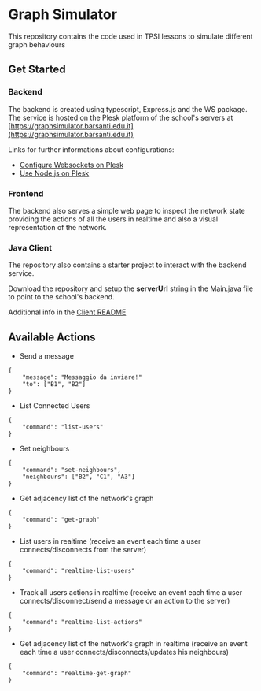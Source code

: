 # Graph Simulator

This repository contains the code used in TPSI lessons to simulate different graph behaviours

## Get Started

### Backend

The backend is created using typescript, Express.js and the WS package. The service is hosted on the Plesk platform of the school's servers at [https://graphsimulator.barsanti.edu.it](https://graphsimulator.barsanti.edu.it)

Links for further informations about configurations:

- [Configure Websockets on Plesk](https://www.plesk.com/kb/support/does-node-js-on-plesk-support-websockets-socket-io/)
- [Use Node.js on Plesk](https://www.plesk.com/blog/product-technology/node-js-plesk-onyx/)

### Frontend

The backend also serves a simple web page to inspect the network state providing the actions of all the users in realtime and also a visual representation of the network.

### Java Client

The repository also contains a starter project to interact with the backend service.

Download the repository and setup the <b>serverUrl</b> string in the Main.java file to point to the school's backend.

Additional info in the [Client README](./WebsocketClientExample/README.md)
## Available Actions

- Send a message

```
{
    "message": "Messaggio da inviare!"
    "to": ["B1", "B2"]
}
```

- List Connected Users

```
{
    "command": "list-users"
}
```

- Set neighbours

```
{
    "command": "set-neighbours",
    "neighbours": ["B2", "C1", "A3"]
}
```

- Get adjacency list of the network's graph

```
{
    "command": "get-graph"
}
```

- List users in realtime (receive an event each time a user connects/disconnects from the server)

```
{
    "command": "realtime-list-users"
}
```

- Track all users actions in realtime (receive an event each time a user connects/disconnect/send a message or an action to the server)

```
{
    "command": "realtime-list-actions"
}
```

- Get adjacency list of the network's graph in realtime (receive an event each time a user connects/disconnects/updates his neighbours)

```
{
    "command": "realtime-get-graph"
}
```
